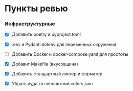 # Пункты ревью
### Инфраструктурные
- [x] Добавить poetry и pyproject.toml
- [x] .env и Pydanti dotenv для переменных окружения 
- [ ] Добавить Docker и docker-compose.yaml для простоты 
- [x] Добавит Makefile (вкусовщина)
- [x] Добавить стандартный линтер и форматер

- [x] Убрать куда то непонятный colors.json 